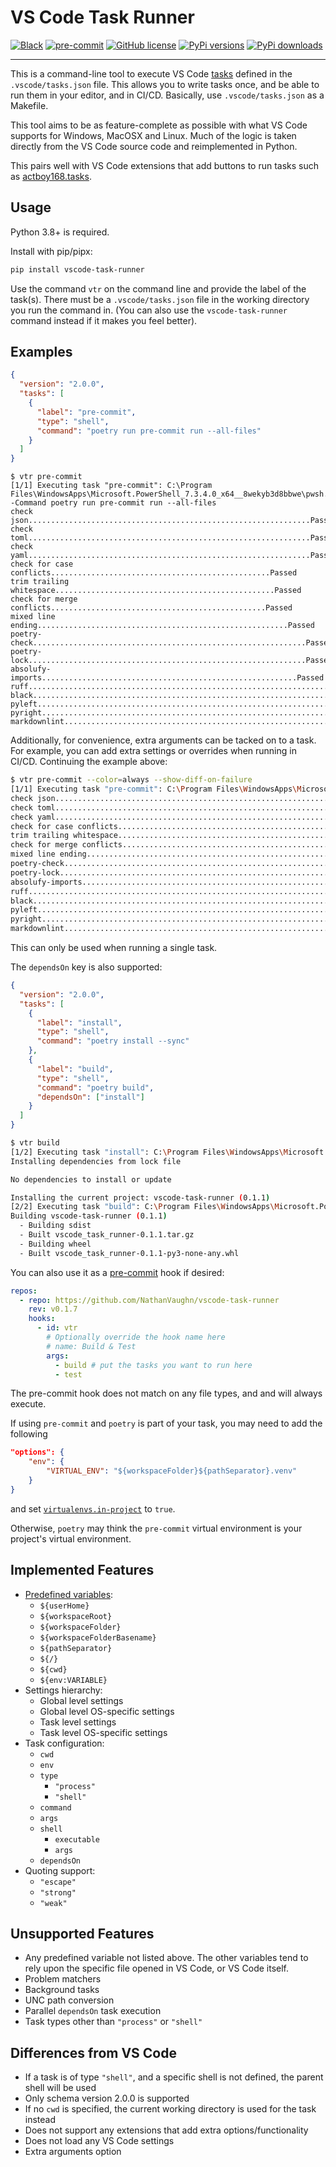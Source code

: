# VS Code Task Runner

[![Black](https://img.shields.io/badge/code%20style-black-000000.svg)](https://github.com/psf/black)
[![pre-commit](https://img.shields.io/badge/pre--commit-enabled-brightgreen?logo=pre-commit)](https://github.com/pre-commit/pre-commit)
[![GitHub license](https://img.shields.io/github/license/NathanVaughn/vscode-task-runner)](https://github.com/NathanVaughn/vscode-task-runner/blob/main/LICENSE)
[![PyPi versions](https://img.shields.io/pypi/pyversions/vscode-task-runner)](https://pypi.org/project/vscode-task-runner)
[![PyPi downloads](https://img.shields.io/pypi/dm/vscode-task-runner)](https://pypi.org/project/vscode-task-runner)

---

This is a command-line tool to execute VS Code
[tasks](https://code.visualstudio.com/docs/editor/tasks)
defined in the `.vscode/tasks.json` file.
This allows you to write tasks once, and be able to run them in your editor,
and in CI/CD. Basically, use `.vscode/tasks.json` as a Makefile.

This tool aims to be as feature-complete as possible with what VS Code supports for
Windows, MacOSX and Linux. Much of the logic is taken directly from the VS Code
source code and reimplemented in Python.

This pairs well with VS Code extensions that add buttons to run tasks such as
[actboy168.tasks](https://marketplace.visualstudio.com/items?itemName=actboy168.tasks).

## Usage

Python 3.8+ is required.

Install with pip/pipx:

```bash
pip install vscode-task-runner
```

Use the command `vtr` on the command line and provide the label of the task(s).
There must be a `.vscode/tasks.json` file in the working directory you run the
command in. (You can also use the `vscode-task-runner` command instead
if it makes you feel better).

## Examples

```json
{
  "version": "2.0.0",
  "tasks": [
    {
      "label": "pre-commit",
      "type": "shell",
      "command": "poetry run pre-commit run --all-files"
    }
  ]
}
```

```shell
$ vtr pre-commit
[1/1] Executing task "pre-commit": C:\Program Files\WindowsApps\Microsoft.PowerShell_7.3.4.0_x64__8wekyb3d8bbwe\pwsh.exe -Command poetry run pre-commit run --all-files
check json...............................................................Passed
check toml...............................................................Passed
check yaml...............................................................Passed
check for case conflicts.................................................Passed
trim trailing whitespace.................................................Passed
check for merge conflicts................................................Passed
mixed line ending........................................................Passed
poetry-check.............................................................Passed
poetry-lock..............................................................Passed
absolufy-imports.........................................................Passed
ruff.....................................................................Passed
black....................................................................Passed
pyleft...................................................................Passed
pyright..................................................................Passed
markdownlint.............................................................Passed
```

Additionally, for convenience, extra arguments can be tacked on to a task.
For example, you can add extra settings or overrides when running in CI/CD.
Continuing the example above:

```bash
$ vtr pre-commit --color=always --show-diff-on-failure
[1/1] Executing task "pre-commit": C:\Program Files\WindowsApps\Microsoft.PowerShell_7.3.4.0_x64__8wekyb3d8bbwe\pwsh.exe -Command poetry run pre-commit run --all-files --color=always --show-diff-on-failure
check json...............................................................Passed
check toml...............................................................Passed
check yaml...............................................................Passed
check for case conflicts.................................................Passed
trim trailing whitespace.................................................Passed
check for merge conflicts................................................Passed
mixed line ending........................................................Passed
poetry-check.............................................................Passed
poetry-lock..............................................................Passed
absolufy-imports.........................................................Passed
ruff.....................................................................Passed
black....................................................................Passed
pyleft...................................................................Passed
pyright..................................................................Passed
markdownlint.............................................................Passed
```

This can only be used when running a single task.

The `dependsOn` key is also supported:

```json
{
  "version": "2.0.0",
  "tasks": [
    {
      "label": "install",
      "type": "shell",
      "command": "poetry install --sync"
    },
    {
      "label": "build",
      "type": "shell",
      "command": "poetry build",
      "dependsOn": ["install"]
    }
  ]
}
```

```bash
$ vtr build
[1/2] Executing task "install": C:\Program Files\WindowsApps\Microsoft.PowerShell_7.3.4.0_x64__8wekyb3d8bbwe\pwsh.exe -Command poetry install --sync
Installing dependencies from lock file

No dependencies to install or update

Installing the current project: vscode-task-runner (0.1.1)
[2/2] Executing task "build": C:\Program Files\WindowsApps\Microsoft.PowerShell_7.3.4.0_x64__8wekyb3d8bbwe\pwsh.exe -Command poetry build
Building vscode-task-runner (0.1.1)
  - Building sdist
  - Built vscode_task_runner-0.1.1.tar.gz
  - Building wheel
  - Built vscode_task_runner-0.1.1-py3-none-any.whl
```

You can also use it as a [pre-commit](https://pre-commit.com) hook if desired:

```yaml
repos:
  - repo: https://github.com/NathanVaughn/vscode-task-runner
    rev: v0.1.7
    hooks:
      - id: vtr
        # Optionally override the hook name here
        # name: Build & Test
        args:
          - build # put the tasks you want to run here
          - test
```

The pre-commit hook does not match on any file types, and and will always execute.

If using `pre-commit` and `poetry` is part of your task, you may need to add the
following

```json
"options": {
    "env": {
        "VIRTUAL_ENV": "${workspaceFolder}${pathSeparator}.venv"
    }
}
```

and set [`virtualenvs.in-project`](https://python-poetry.org/docs/configuration/#virtualenvsin-project)
to `true`.

Otherwise, `poetry` may think the `pre-commit` virtual environment is your
project's virtual environment.

## Implemented Features

- [Predefined variables](https://code.visualstudio.com/docs/editor/variables-reference#_predefined-variables):
  - `${userHome}`
  - `${workspaceRoot}`
  - `${workspaceFolder}`
  - `${workspaceFolderBasename}`
  - `${pathSeparator}`
  - `${/}`
  - `${cwd}`
  - `${env:VARIABLE}`
- Settings hierarchy:
  - Global level settings
  - Global level OS-specific settings
  - Task level settings
  - Task level OS-specific settings
- Task configuration:
  - `cwd`
  - `env`
  - `type`
    - `"process"`
    - `"shell"`
  - `command`
  - `args`
  - `shell`
    - `executable`
    - `args`
  - `dependsOn`
- Quoting support:
  - `"escape"`
  - `"strong"`
  - `"weak"`

## Unsupported Features

- Any predefined variable not listed above. The other variables tend to rely
  upon the specific file opened in VS Code, or VS Code itself.
- Problem matchers
- Background tasks
- UNC path conversion
- Parallel `dependsOn` task execution
- Task types other than `"process"` or `"shell"`

## Differences from VS Code

- If a task is of type `"shell"`, and a specific shell is not defined, the parent
  shell will be used
- Only schema version 2.0.0 is supported
- If no `cwd` is specified, the current working directory is used for the task instead
- Does not support any extensions that add extra options/functionality
- Does not load any VS Code settings
- Extra arguments option
